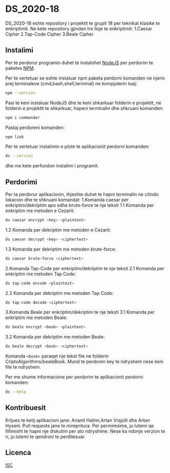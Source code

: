 # DS_2020-18

DS_2020-18 eshte repository i projektit te grupit 18 per teknikat klasike te enkriptimit.
Ne kete repository gjinden tre lloje te enkriptimit:
1.Caesar Cipher
2.Tap-Code Cipher
3.Beale Cipher

## Instalimi

Per te perdorur programin duhet te instalohet [NodeJS](https://nodejs.org/en/) per perdorim te paketes [NPM](https://www.npmjs.com/).

Per te vertetuar se eshte instaluar npm paketa perdorni komanden ne njerin prej terminaleve (cmd,bash,shell,terminal) ne kompjuterin tuaj:

```bash
npm --version
```
Pasi te keni instaluar NodeJS dhe te keni shkarkuar folderin e projektit, ne folderin e projektit te shkarkuar, hapeni terminalin dhe shkruani komanden:

```bash
npm i commander
```

Pastaj perdoreni komanden:

```bash
npm link
```

Per te vertetuar instalimin e plote te aplikacionit perdorni komanden:
```bash
ds --version
```

dhe me kete perfundon instalimi i programit.

## Perdorimi

Per ta perdorur aplikacionin, thjeshte duhet te hapni terminalin ne cilindo lokacion dhe te shkruani komandat:
1.Komanda caesar per enkriptim/dekriptim apo edhe brute-force te nje teksti
1.1 Komanda per enkriptim me metoden e Cezarit:
```bash
ds caesar encrypt <key> <plaintext>
```

1.2 Komanda per dekriptim me metoden e Cezarit:
```bash
ds caesar decrypt <key> <ciphertext>
```

1.3 Komanda per dekriptim me metoden brute-force:
```bash
ds caesar brute-force <ciphertext>
```

2.Komanda Tap-Code per enkriptim/dekriptim te nje teksti
2.1 Komanda per enkriptim me metoden Tap Code:
```bash
ds tap-code encode <plaintext>
```

2.2 Komanda per dekriptim me metoden Tap Code:
```bash
ds tap-code decode <ciphertext>
```

3.Komanda Beale per enkriptim/dekriptim te nje teksti
3.1 Komanda per enkriptim me metoden Beale:
```bash
ds beale encrypt <book> <plaintext>
```

3.2 Komanda per dekriptim me metoden Beale:
```bash
ds beale decrypt <book> <ciphertext>
```
Komanda ```<book>``` paraqet nje tekst file ne folderin CriptoAlgorithms/bealeBook. Mund te perdoren key te ndryshem nese keni file te ndryshem.

Per me shume informacione per perdorim te aplikacionit perdorni komanden:
```bash
ds --help
```

## Kontribuesit

Krijues te ketij aplikacioni jane: Arianit Halimi,Artan Vrajolli dhe Arber Hyseni.
Pull requests jane te mirepritura. Per permiresime, ju lutemi qe fillimisht te hapni nje diskutim per ato ndryshime.
Nese ka ndonje verzion te ri, ju lutemi te qendroni te perditesuar.

## Licenca
[ISC](https://opensource.org/licenses/ISC)
